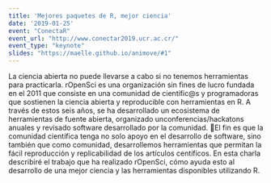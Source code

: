 ```yaml
---
title: 'Mejores paquetes de R, mejor ciencia'
date: '2019-01-25'
event: "ConectaR"
event_url: "http://www.conectar2019.ucr.ac.cr/"
event_type: "keynote"
slides: "https://maelle.github.io/animove/#1"
---
```


La ciencia abierta no puede llevarse a cabo si no tenemos herramientas para practicarla. rOpenSci es una organización sin fines de lucro fundada en el 2011 que consiste en una comunidad de científic@s y programadoras que sostienen la ciencia abierta y reproducible con herramientas en R. A través de estos seis años, se ha desarrollado un ecosistema de herramientas de fuente abierta, organizado unconferencias/hackatons anuales y revisado software desarrollado por la comunidad. El
 fin es que la comunidad científica tenga no solo apoyo en el desarrollo de software, sino también que como comunidad, desarrollemos herramientas que permitan la fácil reproducción y replicabilidad de los artículos centíficos. En esta charla describiré el trabajo que ha realizado rOpenSci, cómo ayuda esto al desarrollo de una mejor ciencia y las herramientas disponibles utilizando R.